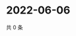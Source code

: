 # 2022-06-06

共 0 条

<!-- BEGIN WEIBO -->
<!-- 最后更新时间 Mon Jun 06 2022 09:25:25 GMT+0800 (China Standard Time) -->

<!-- END WEIBO -->
